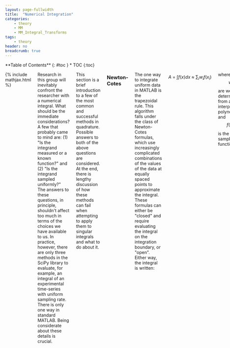 ```yaml
---
layout: page-fullwidth
title:  "Numerical Integration"
categories:
    - theory
    - MM
    - MM_Integral_Transforms
tags:
    - theory
header: no
breadcrumb: true
---
```

<div class="row">
<div class="medium-4 medium-push-8 columns" markdown="1">
<div class="panel radius" markdown="1">
**Table of Contents**
{: #toc }
*  TOC
{:toc}
</div>
</div><!-- /.medium-4.columns -->

<div class="medium-8 medium-pull-4 columns" markdown="1">

{% include mathjax.html %}

Research in this group will inevitably confront the researcher with a numerical integral. What should be the immediate considerations? A few that probably came to mind are: (1) "Is the integrand measured or a known function?" and (2) "Is the integrand sampled uniformly?" The answers to these questions, in principle, shouldn't affect too much in terms of the choices we have available to us. In practice, however, there are only three methods in the SciPy library to evaluate, for example, an integral of an experimental time-series with uniform sampling rate. There is only one way in standard MATLAB. Being considerate about these details is crucial.

This section is a brief introduction to a few of the most common and successful methods in quadrature. Possible answers to both of the above questions are considered. At the end, there is lengthy discussion of how these methods can fail when attempting to apply them to singular integrals and what to do about it.

### Newton-Cotes

The one way to integrate uniform data in MATLAB is the trapezoidal rule. This algorithm falls under the class of Newton-Cotes formulas, which use increasingly complicated combinations of the values of the data at equally spaced points to approximate the integral. These formulas can either be "closed" and require evaluating the integral on the integration boundary, or "open". Either way, the integral is written:

$$ A\ =\ \int f(x) dx\ \approx\ \sum_i w_i f(x_i) $$

where $$w_i$$ are weights determined from an interpolating polynomial and $$f(x_i)$$ is the sampled function.
